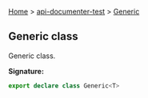 [Home](./index) &gt; [api-documenter-test](./api-documenter-test.md) &gt; [Generic](./api-documenter-test.generic.md)

## Generic class

Generic class.

<b>Signature:</b>

```typescript
export declare class Generic<T> 
```
